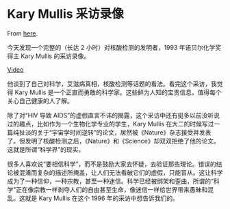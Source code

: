 # Kary Mullis 采访录像

From [here](https://yinwang1.substack.com/p/kary-mullis).

今天发现一个完整的（长达 2 小时）对核酸检测的发明者，1993 年诺贝尔化学奖得主 Kary Mullis 的采访录像。

[Video](https://www.youtube-nocookie.com/embed/nuWH1zFfX5A)

他谈到了自己对科学，艾滋病真相，核酸检测等话题的看法。看完这个采访，我觉得 Kary Mullis 是一个正直而勇敢的科学家。这些鲜为人知的宝贵信息，值得每个关心自己健康的人了解。

除了对“HIV 导致 AIDS”的虚假直言不讳的揭露，这个采访中还有挺多以前没听说过的趣点，比如作为一个生物化学专业的学生，Kary Mullis 在大二的时候写过一篇纯扯淡的关于“宇宙学时间逆转”的论文，居然被《Nature》杂志接受并发表了。但发明了核酸检测之后，《Nature》和《Science》却双双拒绝了他的论文。这就是所谓“科学界”的现实。

很多人喜欢说“要相信科学”，而不是鼓励大家去怀疑，去验证那些理论。错误的结论被混淆而复杂的描述所掩盖，让人们无法看破它们的虚假，只能盲从。这让科学成为了一种信仰，一种宗教，甚至一种迷信。科学已经被绑架和歪曲，所谓的“科学”正在像宗教一样剥夺人们的自由甚至生命，像迷信一样给世界带来愚昧和混乱。这就是 Kary Mullis 在这个 1996 年的采访中想告诉我们的。
